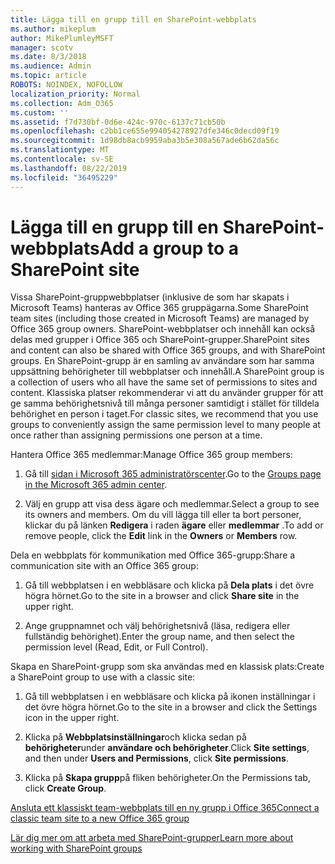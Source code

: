 ```yaml
---
title: Lägga till en grupp till en SharePoint-webbplats
ms.author: mikeplum
author: MikePlumleyMSFT
manager: scotv
ms.date: 8/3/2018
ms.audience: Admin
ms.topic: article
ROBOTS: NOINDEX, NOFOLLOW
localization_priority: Normal
ms.collection: Adm_O365
ms.custom: ''
ms.assetid: f7d730bf-0d6e-424c-970c-6137c71cb50b
ms.openlocfilehash: c2bb1ce655e994054278927dfe346c0decd09f19
ms.sourcegitcommit: 1d98db8acb9959aba3b5e308a567ade6b62da56c
ms.translationtype: MT
ms.contentlocale: sv-SE
ms.lasthandoff: 08/22/2019
ms.locfileid: "36495229"
---
```

# <a name="add-a-group-to-a-sharepoint-site"></a><span data-ttu-id="49ae4-102">Lägga till en grupp till en SharePoint-webbplats</span><span class="sxs-lookup"><span data-stu-id="49ae4-102">Add a group to a SharePoint site</span></span>

<span data-ttu-id="49ae4-103">Vissa SharePoint-gruppwebbplatser (inklusive de som har skapats i Microsoft Teams) hanteras av Office 365 gruppägarna.</span><span class="sxs-lookup"><span data-stu-id="49ae4-103">Some SharePoint team sites (including those created in Microsoft Teams) are managed by Office 365 group owners.</span></span> <span data-ttu-id="49ae4-104">SharePoint-webbplatser och innehåll kan också delas med grupper i Office 365 och SharePoint-grupper.</span><span class="sxs-lookup"><span data-stu-id="49ae4-104">SharePoint sites and content can also be shared with Office 365 groups, and with SharePoint groups.</span></span> <span data-ttu-id="49ae4-105">En SharePoint-grupp är en samling av användare som har samma uppsättning behörigheter till webbplatser och innehåll.</span><span class="sxs-lookup"><span data-stu-id="49ae4-105">A SharePoint group is a collection of users who all have the same set of permissions to sites and content.</span></span> <span data-ttu-id="49ae4-106">Klassiska platser rekommenderar vi att du använder grupper för att ge samma behörighetsnivå till många personer samtidigt i stället för tilldela behörighet en person i taget.</span><span class="sxs-lookup"><span data-stu-id="49ae4-106">For classic sites, we recommend that you use groups to conveniently assign the same permission level to many people at once rather than assigning permissions one person at a time.</span></span>
  
<span data-ttu-id="49ae4-107">Hantera Office 365 medlemmar:</span><span class="sxs-lookup"><span data-stu-id="49ae4-107">Manage Office 365 group members:</span></span>
  
1. <span data-ttu-id="49ae4-108">Gå till [sidan i Microsoft 365 administratörscenter](https://portal.office.com/adminportal/home#/groups).</span><span class="sxs-lookup"><span data-stu-id="49ae4-108">Go to the [Groups page in the Microsoft 365 admin center](https://portal.office.com/adminportal/home#/groups).</span></span>
    
2. <span data-ttu-id="49ae4-109">Välj en grupp att visa dess ägare och medlemmar.</span><span class="sxs-lookup"><span data-stu-id="49ae4-109">Select a group to see its owners and members.</span></span> <span data-ttu-id="49ae4-110">Om du vill lägga till eller ta bort personer, klickar du på länken **Redigera** i raden **ägare** eller **medlemmar** .</span><span class="sxs-lookup"><span data-stu-id="49ae4-110">To add or remove people, click the **Edit** link in the **Owners** or **Members** row.</span></span> 
    
<span data-ttu-id="49ae4-111">Dela en webbplats för kommunikation med Office 365-grupp:</span><span class="sxs-lookup"><span data-stu-id="49ae4-111">Share a communication site with an Office 365 group:</span></span>
  
1. <span data-ttu-id="49ae4-112">Gå till webbplatsen i en webbläsare och klicka på **Dela plats** i det övre högra hörnet.</span><span class="sxs-lookup"><span data-stu-id="49ae4-112">Go to the site in a browser and click **Share site** in the upper right.</span></span> 
    
2. <span data-ttu-id="49ae4-113">Ange gruppnamnet och välj behörighetsnivå (läsa, redigera eller fullständig behörighet).</span><span class="sxs-lookup"><span data-stu-id="49ae4-113">Enter the group name, and then select the permission level (Read, Edit, or Full Control).</span></span>
    
<span data-ttu-id="49ae4-114">Skapa en SharePoint-grupp som ska användas med en klassisk plats:</span><span class="sxs-lookup"><span data-stu-id="49ae4-114">Create a SharePoint group to use with a classic site:</span></span>
  
1. <span data-ttu-id="49ae4-115">Gå till webbplatsen i en webbläsare och klicka på ikonen inställningar i det övre högra hörnet.</span><span class="sxs-lookup"><span data-stu-id="49ae4-115">Go to the site in a browser and click the Settings icon in the upper right.</span></span>
    
2. <span data-ttu-id="49ae4-116">Klicka på **Webbplatsinställningar**och klicka sedan på **behörigheter**under **användare och behörigheter**.</span><span class="sxs-lookup"><span data-stu-id="49ae4-116">Click **Site settings**, and then under **Users and Permissions**, click **Site permissions**.</span></span>
    
3. <span data-ttu-id="49ae4-117">Klicka på **Skapa grupp**på fliken behörigheter.</span><span class="sxs-lookup"><span data-stu-id="49ae4-117">On the Permissions tab, click **Create Group**.</span></span>
    
[<span data-ttu-id="49ae4-118">Ansluta ett klassiskt team-webbplats till en ny grupp i Office 365</span><span class="sxs-lookup"><span data-stu-id="49ae4-118">Connect a classic team site to a new Office 365 group</span></span>](https://go.microsoft.com/fwlink/?linkid=2008654)
  
[<span data-ttu-id="49ae4-119">Lär dig mer om att arbeta med SharePoint-grupper</span><span class="sxs-lookup"><span data-stu-id="49ae4-119">Learn more about working with SharePoint groups</span></span>](https://go.microsoft.com/fwlink/?linkid=874658)
  

